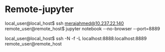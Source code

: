 # Remote-jupyter

local_user@local_host$ ssh merajahmed@10.237.22.140
remote_user@remote_host$ jupyter notebook --no-browser --port=8889

local_user@local_host$ ssh -N -f -L localhost:8888:localhost:8889 remote_user@remote_host
